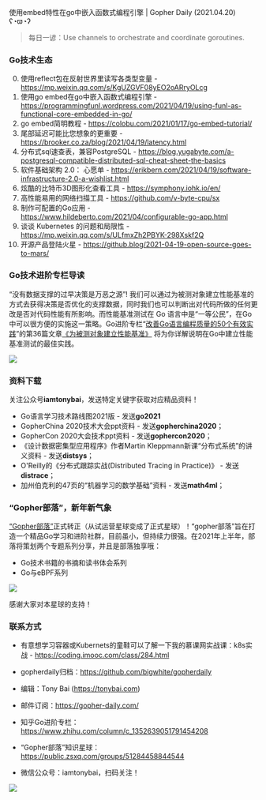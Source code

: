 使用embed特性在go中嵌入函数式编程引擎 | Gopher Daily (2021.04.20) ʕ◔ϖ◔ʔ

>每日一谚：Use channels to orchestrate and coordinate goroutines.

### Go技术生态

0. 使用reflect包在反射世界里读写各类型变量 - https://mp.weixin.qq.com/s/KgUZGVF08yEO2oARryOLcg
1. 使用go embed在go中嵌入函数式编程引擎 - https://programmingfunl.wordpress.com/2021/04/19/using-funl-as-functional-core-embedded-in-go/
2. go embed简明教程 - https://colobu.com/2021/01/17/go-embed-tutorial/
3. 尾部延迟可能比您想象的更重要 - https://brooker.co.za/blog/2021/04/19/latency.html
4. 分布式sql速查表，兼容PostgreSQL - https://blog.yugabyte.com/a-postgresql-compatible-distributed-sql-cheat-sheet-the-basics
5. 软件基础架构 2.0： 心愿单 - https://erikbern.com/2021/04/19/software-infrastructure-2.0-a-wishlist.html
6. 炫酷的比特币3D图形化查看工具 - https://symphony.iohk.io/en/ 
7. 高性能易用的网络扫描工具 - https://github.com/v-byte-cpu/sx
8. 制作可配置的Go应用 - https://www.hildeberto.com/2021/04/configurable-go-app.html
9. 谈谈 Kubernetes 的问题和局限性 - https://mp.weixin.qq.com/s/ULfmxZh2PBYK-298Xskf2Q
10. 开源产品登陆火星 - https://github.blog/2021-04-19-open-source-goes-to-mars/


### Go技术进阶专栏导读

“没有数据支撑的过早决策是万恶之源”! 我们可以通过为被测对象建立性能基准的方式去获得决策是否优化的支撑数据，同时我们也可以判断出对代码所做的任何更改是否对代码性能有所影响。而性能基准测试在 Go 语言中是“一等公民”，在Go中可以很方便的实施这一策略。Go进阶专栏“[改善Go语⾔编程质量的50个有效实践](https://mp.weixin.qq.com/s/RThCEQOdytQxwrMP7XRTRw)”的第36篇文章[《为被测对象建立性能基准》](https://www.imooc.com/read/87/article/2439) 将为你详解说明在Go中建立性能基准测试的最佳实践。

![](http://image.tonybai.com/img/202011/go-column-pgo-with-qr-and-text.png)


### 资料下载

关注公众号**iamtonybai**，发送特定关键字获取对应精品资料！

* Go语言学习技术路线图2021版 - 发送**go2021**
* GopherChina 2020技术大会ppt资料 - 发送**gopherchina2020**；
* GopherCon 2020大会技术ppt资料 - 发送**gophercon2020**；
* 《设计数据密集型应用程序》作者Martin Kleppmann新课“分布式系统”的讲义资料 - 发送**distsys**；
* O'Reilly的《分布式跟踪实战(Distributed Tracing in Practice)》 - 发送**distrace**；
* 加州伯克利的47页的“机器学习的数学基础”资料 - 发送**math4ml**；

### “Gopher部落”，新年新气象

[“Gopher部落”](https://mp.weixin.qq.com/s/jUqAL7hf2GmMun64BJufEA)正式转正（从试运营星球变成了正式星球）！“gopher部落”旨在打造一个精品Go学习和进阶社群，目前虽小，但持续力很强。在2021年上半年，部落将策划两个专题系列分享，并且是部落独享哦：

* Go技术书籍的书摘和读书体会系列
* Go与eBPF系列

![](http://image.tonybai.com/img/202103/gopher-tribe-zsxq-card.png)

感谢大家对本星球的支持！

### 联系方式

* 有意想学习容器或Kubernets的童鞋可以了解一下我的慕课网实战课：k8s实战 - https://coding.imooc.com/class/284.html
* gopherdaily归档：https://github.com/bigwhite/gopherdaily

* 编辑：Tony Bai (https://tonybai.com)
* 邮件订阅：https://gopher-daily.com/
* 知乎Go进阶专栏：https://www.zhihu.com/column/c_1352639051791454208
* “Gopher部落”知识星球：https://public.zsxq.com/groups/51284458844544
* 微信公众号：iamtonybai，扫码关注！

![](http://image.tonybai.com/img/202011/qrcode_for_iamtonybai.jpg)
